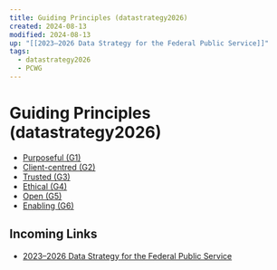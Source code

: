 ```yaml
---
title: Guiding Principles (datastrategy2026)
created: 2024-08-13
modified: 2024-08-13
up: "[[2023–2026 Data Strategy for the Federal Public Service]]"
tags:
  - datastrategy2026
  - PCWG
---
```

# Guiding Principles (datastrategy2026)
- [Purposeful (G1)](Purposeful%20(G1).md)
- [Client-centred (G2)](Client-centred%20(G2).md)
- [Trusted (G3)](Trusted%20(G3).md)
- [Ethical (G4)](Ethical%20(G4).md)
- [Open (G5)](Open%20(G5).md)
- [Enabling (G6)](Enabling%20(G6).md)
## Incoming Links
- [2023–2026 Data Strategy for the Federal Public Service](./2023%E2%80%932026%20Data%20Strategy%20for%20the%20Federal%20Public%20Service.md)

